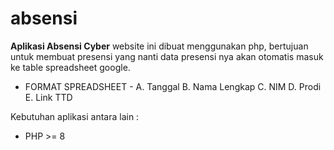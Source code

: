 # absensi

<b>Aplikasi Absensi Cyber</b>
website ini dibuat menggunakan php, bertujuan untuk membuat presensi yang nanti data presensi nya akan otomatis masuk ke table spreadsheet google.

- FORMAT SPREADSHEET -
A. Tanggal
B. Nama Lengkap
C. NIM
D. Prodi
E. Link TTD 

Kebutuhan aplikasi antara lain :
- PHP >= 8 
